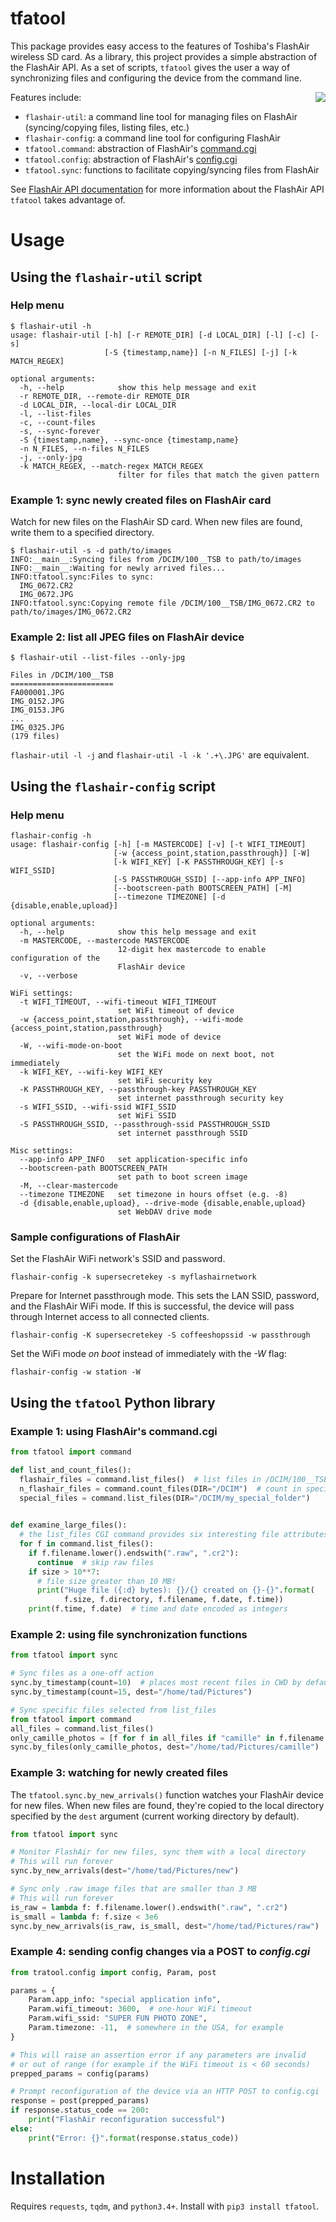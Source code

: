 # tfatool

This package provides easy access to the features of
Toshiba's FlashAir wireless SD card. As a library, this project provides
a simple abstraction of the FlashAir API. As a set of scripts, `tfatool`
gives the user a way of synchronizing files and configuring the device
from the command line.

<img align="right" src="_docs/flashair.jpg">

Features include:

* `flashair-util`: a command line tool for managing files on FlashAir (syncing/copying files, listing files, etc.)
* `flashair-config`: a command line tool for configuring FlashAir
* `tfatool.command`: abstraction of FlashAir's [command.cgi](https://flashair-developers.com/en/documents/api/commandcgi/)
* `tfatool.config`: abstraction of FlashAir's [config.cgi](https://flashair-developers.com/en/documents/api/configcgi/)
* `tfatool.sync`: functions to facilitate copying/syncing files from FlashAir

See [FlashAir API documentation](https://flashair-developers.com/en/documents/api/)
for more information about the FlashAir API `tfatool` takes advantage of.

# Usage
## Using the `flashair-util` script
### Help menu
```
$ flashair-util -h
usage: flashair-util [-h] [-r REMOTE_DIR] [-d LOCAL_DIR] [-l] [-c] [-s]
                     [-S {timestamp,name}] [-n N_FILES] [-j] [-k MATCH_REGEX]

optional arguments:
  -h, --help            show this help message and exit
  -r REMOTE_DIR, --remote-dir REMOTE_DIR
  -d LOCAL_DIR, --local-dir LOCAL_DIR
  -l, --list-files
  -c, --count-files
  -s, --sync-forever
  -S {timestamp,name}, --sync-once {timestamp,name}
  -n N_FILES, --n-files N_FILES
  -j, --only-jpg
  -k MATCH_REGEX, --match-regex MATCH_REGEX
                        filter for files that match the given pattern
```

### Example 1: sync newly created files on FlashAir card
Watch for new files on the FlashAir SD card. When new files are found,
write them to a specified directory.

```
$ flashair-util -s -d path/to/images 
INFO:__main__:Syncing files from /DCIM/100__TSB to path/to/images
INFO:__main__:Waiting for newly arrived files...
INFO:tfatool.sync:Files to sync:
  IMG_0672.CR2
  IMG_0672.JPG
INFO:tfatool.sync:Copying remote file /DCIM/100__TSB/IMG_0672.CR2 to path/to/images/IMG_0672.CR2
```


### Example 2: list all JPEG files on FlashAir device
```
$ flashair-util --list-files --only-jpg

Files in /DCIM/100__TSB
=======================
FA000001.JPG
IMG_0152.JPG
IMG_0153.JPG
...
IMG_0325.JPG
(179 files)
```

`flashair-util -l -j` and `flashair-util -l -k '.+\.JPG'` are equivalent.

## Using the `flashair-config` script
### Help menu
```
flashair-config -h
usage: flashair-config [-h] [-m MASTERCODE] [-v] [-t WIFI_TIMEOUT]
                       [-w {access_point,station,passthrough}] [-W]
                       [-k WIFI_KEY] [-K PASSTHROUGH_KEY] [-s WIFI_SSID]
                       [-S PASSTHROUGH_SSID] [--app-info APP_INFO]
                       [--bootscreen-path BOOTSCREEN_PATH] [-M]
                       [--timezone TIMEZONE] [-d {disable,enable,upload}]

optional arguments:
  -h, --help            show this help message and exit
  -m MASTERCODE, --mastercode MASTERCODE
                        12-digit hex mastercode to enable configuration of the
                        FlashAir device
  -v, --verbose

WiFi settings:
  -t WIFI_TIMEOUT, --wifi-timeout WIFI_TIMEOUT
                        set WiFi timeout of device
  -w {access_point,station,passthrough}, --wifi-mode {access_point,station,passthrough}
                        set WiFi mode of device
  -W, --wifi-mode-on-boot
                        set the WiFi mode on next boot, not immediately
  -k WIFI_KEY, --wifi-key WIFI_KEY
                        set WiFi security key
  -K PASSTHROUGH_KEY, --passthrough-key PASSTHROUGH_KEY
                        set internet passthrough security key
  -s WIFI_SSID, --wifi-ssid WIFI_SSID
                        set WiFi SSID
  -S PASSTHROUGH_SSID, --passthrough-ssid PASSTHROUGH_SSID
                        set internet passthrough SSID

Misc settings:
  --app-info APP_INFO   set application-specific info
  --bootscreen-path BOOTSCREEN_PATH
                        set path to boot screen image
  -M, --clear-mastercode
  --timezone TIMEZONE   set timezone in hours offset (e.g. -8)
  -d {disable,enable,upload}, --drive-mode {disable,enable,upload}
                        set WebDAV drive mode
```

### Sample configurations of FlashAir

Set the FlashAir WiFi network's SSID and password.

```flashair-config -k supersecretekey -s myflashairnetwork```

Prepare for Internet passthrough mode. This sets the LAN SSID, password, and
the FlashAir WiFi mode. If this is successful, the device will pass through
Internet access to all connected clients.

```flashair-config -K supersecretekey -S coffeeshopssid -w passthrough```

Set the WiFi mode *on boot* instead of immediately with the *-W* flag:

```flashair-config -w station -W```


## Using the `tfatool` Python library
### Example 1: using FlashAir's command.cgi

```python
from tfatool import command

def list_and_count_files():
  flashair_files = command.list_files()  # list files in /DCIM/100__TSB by default
  n_flashair_files = command.count_files(DIR="/DCIM")  # count in specific directory
  special_files = command.list_files(DIR="/DCIM/my_special_folder")

  
def examine_large_files():
  # the list_files CGI command provides six interesting file attributes
  for f in command.list_files():
    if f.filename.lower().endswith(".raw", ".cr2"):
      continue  # skip raw files
    if size > 10**7:
      # file size greater than 10 MB!
      print("Huge file ({:d} bytes): {}/{} created on {}-{}".format(
            f.size, f.directory, f.filename, f.date, f.time))
    print(f.time, f.date)  # time and date encoded as integers
```

### Example 2: using file synchronization functions

```python
from tfatool import sync

# Sync files as a one-off action
sync.by_timestamp(count=10)  # places most recent files in CWD by default
sync.by_timestamp(count=15, dest="/home/tad/Pictures")

# Sync specific files selected from list_files
from tfatool import command
all_files = command.list_files()
only_camille_photos = [f for f in all_files if "camille" in f.filename.lower()]
sync.by_files(only_camille_photos, dest="/home/tad/Pictures/camille")
```

### Example 3: watching for newly created files

The `tfatool.sync.by_new_arrivals()` function watches your FlashAir device
for new files. When new files are found, they're copied to the local directory
specified by the `dest` argument (current working directory by default).

```python
from tfatool import sync

# Monitor FlashAir for new files, sync them with a local directory
# This will run forever
sync.by_new_arrivals(dest="/home/tad/Pictures/new")

# Sync only .raw image files that are smaller than 3 MB
# This will run forever
is_raw = lambda f: f.filename.lower().endswith(".raw", ".cr2")
is_small = lambda f: f.size < 3e6
sync.by_new_arrivals(is_raw, is_small, dest="/home/tad/Pictures/raw")
```

### Example 4: sending config changes via a POST to *config.cgi*

```python
from tratool.config import config, Param, post

params = {
    Param.app_info: "special application info",
    Param.wifi_timeout: 3600,  # one-hour WiFi timeout
    Param.wifi_ssid: "SUPER FUN PHOTO ZONE",
    Param.timezone: -11,  # somewhere in the USA, for example
}

# This will raise an assertion error if any parameters are invalid
# or out of range (for example if the WiFi timeout is < 60 seconds)
prepped_params = config(params)

# Prompt reconfiguration of the device via an HTTP POST to config.cgi
response = post(prepped_params)
if response.status_code == 200:
    print("FlashAir reconfiguration successful")
else:
    print("Error: {}".format(response.status_code))
```

# Installation
Requires `requests`, `tqdm`, and `python3.4+`. Install with `pip3 install tfatool`.
